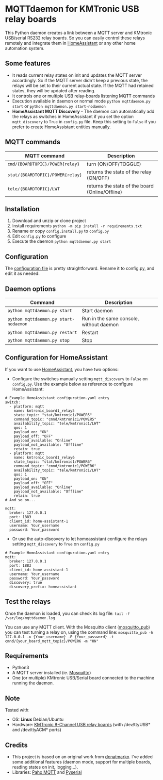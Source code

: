 # MQTTdaemon for KMTronic USB relay boards
This Python daemon creates a link between a MQTT server and KMtronic USB/serial RS232 relay boards.
So you can easily control these relays remotely and integrate them in [HomeAssistant](https://www.home-assistant.io/) or any other home automation system.

## Some features
- It reads current relay states on init and updates the MQTT server accordingly. So if the MQTT server didn't keep a previous state, the relays will be set to their current actual state. If the MQTT had retained states, they will be updated after reading.
- It controls one or multiple USB relay-boards listening MQTT commands
- Execution available in daemon or normal mode
  `python mqttdaemon.py start` or `python mqttdaemon.py start-nodaemon`
- **HomeAssistant MQTT Discovery** - The daemon can automatically add the relays as switches in HomeAssistant if you set the option `mqtt_discovery` to `True` in `config.py` file. Keep this setting to `False` if you prefer to create HomeAssistant entities manually.

## MQTT commands
| MQTT command | Description |
| ------------- | ------------- |
| `cmd/{BOARDTOPIC}/POWER{relay}`  | turn (ON/OFF/TOGGLE)  |
| `stat/{BOARDTOPIC}/POWER{relay}`  | returns the state of the relay (ON/OFF)  |
| `tele/{BOARDTOPIC}/LWT`  | returns the state of the board (Online/Offline)  |

## Installation
1. Download and unzip or clone project
2. Install requirements
   `python -m pip install -r requirements.txt`
3. Rename or copy `config.install.py` to `config.py`
4. Edit `config.py` to configure
5. Execute the daemon
   `python mqttdaemon.py start`

## Configuration
The [configuration file](https://github.com/migrivas/MQTTdaemon_kmtronicUSB/blob/master/config.install.py) is pretty straightforward.
Rename it to config.py, and edit it as needed.

## Daemon options
| Command | Description |
| ------------- | ------------- |
| `python mqttdaemon.py start`  | Start daemon  |
| `python mqttdaemon.py start-nodaemon`  | Run in the same console, without daemon  |
| `python mqttdaemon.py restart`  | Restart  |
| `python mqttdaemon.py stop`  | Stop  |

## Configuration for HomeAssistant
If you want to use [HomeAssistant](https://www.home-assistant.io/), you have two options:
- Configure the switches manually setting `mqtt_discovery` to `False` on `config.py`.
  Use the example below as reference to configure HomeAssistant:
```
# Example HomeAssistant configuration.yaml entry
switch:
  - platform: mqtt
    name: kmtronic_board1_relay5
    state_topic: "stat/kmtronic1/POWER5"
    command_topic: "cmnd/kmtronic1/POWER5"
    availability_topic: "tele/kmtronic1/LWT"
    qos: 1
    payload_on: "ON"
    payload_off: "OFF"
    payload_available: "Online"
    payload_not_available: "Offline"
    retain: true
  - platform: mqtt
    name: kmtronic_board1_relay6
    state_topic: "stat/kmtronic1/POWER6"
    command_topic: "cmnd/kmtronic1/POWER6"
    availability_topic: "tele/kmtronic1/LWT"
    qos: 1
    payload_on: "ON"
    payload_off: "OFF"
    payload_available: "Online"
    payload_not_available: "Offline"
    retain: true
# And so on...

mqtt:
  broker: 127.0.0.1
  port: 1883
  client_id: home-assistant-1
  username: Your_username
  password: Your_password
```    
- Or use the auto-discovery to let homeassistant configure the relays setting `mqtt_discovery` to `True` on `config.py`
```
# Example HomeAssistant configuration.yaml entry
mqtt:
  broker: 127.0.0.1
  port: 1883
  client_id: home-assistant-1
  username: Your_username
  password: Your_password
  discovery: true
  discovery_prefix: homeassistant
```

## Test the relays
Once the daemon is loaded, you can check its log file:
`tail -f /var/log/mqttdaemon.log`

You can use any MQTT client. With the Mosquitto client ([mosquitto_pub](https://manpages.debian.org/testing/mosquitto-clients/mosquitto_pub.1.en.html)) you can test turning a relay on, using the command line:
`mosquitto_pub -h 127.0.0.1 -u {Your_username} -P {Your_password} -t cmnd/{your_board_mqtt_topic}/POWER6 -m "ON"`

## Requirements
- Python3
- A MQTT server installed (ie. [Mosquitto](https://mosquitto.org/))
- One (or multiple) KMtronic USB/Serial board connected to the machine running the daemon.

## Note
Tested with:
- OS: **Linux** Debian/Ubuntu
- Hardware: [KMTronic 8-Channel USB relay boards](https://sigma-shop.com/product/8/-usb-eight-channel-relay-controller-serial-controlled-12v-ftdi-.html) (with /dev/ttyUSB* and /dev/ttyACM* ports)

## Credits
- This project is based on an original work from [donatmarko](https://github.com/donatmarko/kmtronic-usb-relaybox-mqtt). I've added some additional features (daemon mode, support for multiple boards, reading states on init, logging...).
- Libraries: [Paho MQTT](https://pypi.org/project/paho-mqtt/) and [Pyserial](https://github.com/pyserial/pyserial)
